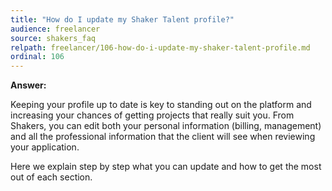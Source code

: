 ```yaml
---
title: "How do I update my Shaker Talent profile?"
audience: freelancer
source: shakers_faq
relpath: freelancer/106-how-do-i-update-my-shaker-talent-profile.md
ordinal: 106
---
```


**Answer:**

Keeping your profile up to date is key to standing out on the platform and increasing your chances of getting projects that really suit you. From Shakers, you can edit both your personal information (billing, management) and all the professional information that the client will see when reviewing your application.

Here we explain step by step what you can update and how to get the most out of each section.
